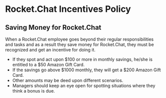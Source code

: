 # Rocket.Chat Incentives Policy

## Saving Money for Rocket.Chat

When a Rocket.Chat employee goes beyond their regular responsibilities and tasks and as a result they save money for Rocket.Chat, they must be recognized and get an incentive for doing it.

* If they spot and act upon $100 or more in monthly savings, he/she is entitled to a $50 Amazon Gift Card.
* If the savings go above $1000 monthly, they will get a $200 Amazon Gift Card.
* Other amounts may be deed upon different scenarios.
* Managers should keep an eye open for spotting situations where they think a bonus is due.

